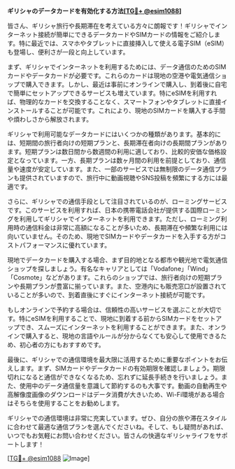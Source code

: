 **ギリシャのデータカードを有効化する方法[[TG💪+ @esim1088](https://t.me/s/esim1088)]**

皆さん、ギリシャ旅行や長期滞在を考えている方々に朗報です！ギリシャでインターネット接続が簡単にできるデータカードやSIMカードの情報をご紹介します。特に最近では、スマホやタブレットに直接挿入して使える電子SIM（eSIM）も登場し、便利さが一段と向上しています。

まず、ギリシャでインターネットを利用するためには、データ通信のためのSIMカードやデータカードが必要です。これらのカードは現地の空港や電気通信ショップで購入できます。しかし、最近は事前にオンラインで購入し、到着後に自宅で簡単にセットアップできるサービスも増えています。特にeSIMを利用すれば、物理的なカードを交換することなく、スマートフォンやタブレットに直接インストールすることが可能です。これにより、現地のSIMカードを購入する手間や煩わしさから解放されます。

ギリシャで利用可能なデータカードにはいくつかの種類があります。基本的には、短期間の旅行者向けの短期プランと、長期滞在者向けの長期間プランがあります。短期プランは数日間から数週間の利用に適しており、比較的安価な価格設定となっています。一方、長期プランは数ヶ月間の利用を前提としており、通信量や速度が安定しています。また、一部のサービスでは無制限のデータ通信プランも提供されていますので、旅行中に動画視聴やSNS投稿を頻繁にする方には最適です。

さらに、ギリシャでの通信手段として注目されているのが、ローミングサービスです。このサービスを利用すれば、日本の携帯電話会社が提供する国際ローミングを利用してギリシャでインターネットを利用できます。ただし、ローミング利用時の通信料金は非常に高額になることが多いため、長期滞在や頻繁な利用には向いていません。そのため、現地でSIMカードやデータカードを入手する方がコストパフォーマンスに優れています。

現地でデータカードを購入する場合、まず目的地となる都市や観光地で電気通信ショップを探しましょう。有名なキャリアとしては「Vodafone」「Wind」「Cosmote」などがあります。これらのショップでは、旅行者向けの短期プランや長期プランが豊富に揃っています。また、空港内にも販売窓口が設置されていることが多いので、到着直後にすぐにインターネット接続が可能です。

もしオンラインで予約する場合は、信頼性の高いサービスを選ぶことが大切です。特にeSIMを利用することで、現地に到着する前からSIMカードをセットアップでき、スムーズにインターネットを利用することができます。また、オンラインで購入すると、現地の言語やルールが分からなくても安心して使用できるため、初心者の方にもおすすめです。

最後に、ギリシャでの通信環境を最大限に活用するために重要なポイントをお伝えします。まず、SIMカードやデータカードの有効期限を確認しましょう。期限切れになると通信ができなくなるため、忘れずに延長手続きを行いましょう。また、使用中のデータ通信量を意識して節約するのも大事です。動画の自動再生や高解像度画像のダウンロードはデータ消費が大きいため、Wi-Fi環境がある場合はそちらを使用することをお勧めします。

ギリシャでの通信環境は非常に充実しています。ぜひ、自分の旅や滞在スタイルに合わせて最適な通信プランを選んでくださいね。そして、もし疑問があれば、いつでもお気軽にお問い合わせください。皆さんの快適なギリシャライフをサポートします！

[[TG💪+ @esim1088](https://t.me/s/esim1088) ![Image](https://i.postimg.cc/Y0z9fWf4/image.png)]